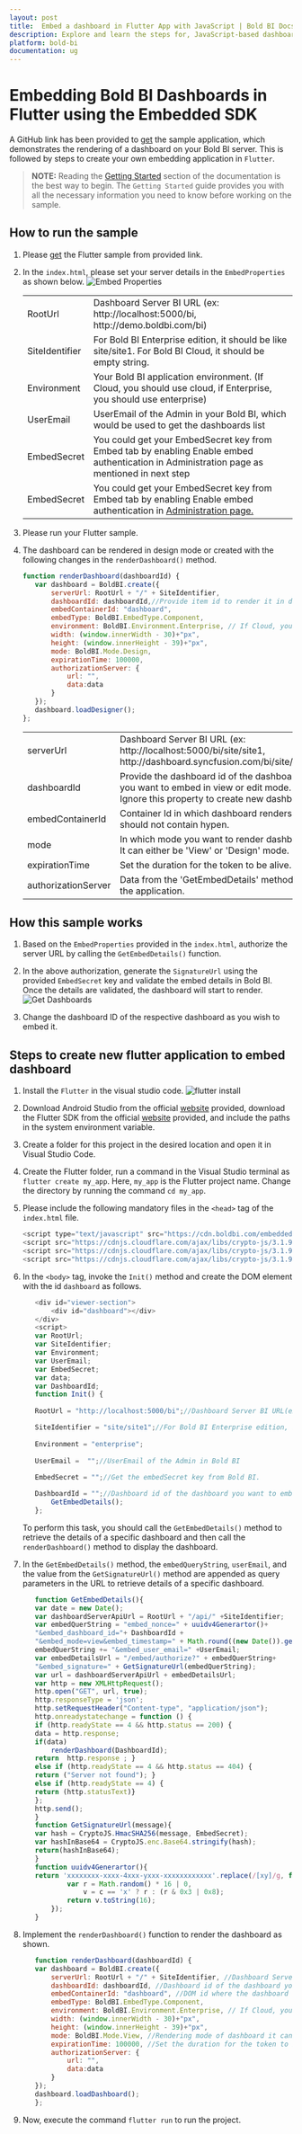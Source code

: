 ```yaml
---
layout: post
title:  Embed a dashboard in Flutter App with JavaScript | Bold BI Docs
description: Explore and learn the steps for, JavaScript-based dashboard embedding with Flutter application(s), which has been supported by Bold BI since v5.1.55.
platform: bold-bi
documentation: ug
---
```


# Embedding Bold BI Dashboards in Flutter using the Embedded SDK

A GitHub link has been provided to [get](https://github.com/boldbi/flutter-sample) the sample application, which demonstrates the rendering of a dashboard on your Bold BI server. This is followed by steps to create your own embedding application in `Flutter`.

> **NOTE:** Reading the [Getting Started](/getting-started/embedding-in-your-application/) section of the documentation is the best way to begin. The `Getting Started` guide provides you with all the necessary information you need to know before working on the sample.

## How to run the sample
 1. Please [get](https://github.com/boldbi/flutter-sample) the Flutter sample from provided link.    

 2. In the `index.html`, please set your server details in the `EmbedProperties` as shown below. 
    ![Embed Properties](/static/assets/javascript/sample/images/flutter_EmbedProperties.png#max-width=75%)

    <meta charset="utf-8"/>
    <table>
    <tbody>
    <tr>
        <td align="left">RootUrl</td>
        <td align="left">Dashboard Server BI URL (ex: http://localhost:5000/bi, http://demo.boldbi.com/bi)</td>
    </tr>
    <tr>
        <td align="left">SiteIdentifier</td>
        <td align="left">For Bold BI Enterprise edition, it should be like site/site1. For Bold BI Cloud, it should be empty string.</td>
    </tr>
    <tr>
        <td align="left">Environment</td>
        <td align="left">Your Bold BI application environment. (If Cloud, you should use cloud, if  Enterprise, you should use enterprise)</td>
    </tr>
    <tr>
        <td align="left">UserEmail</td>
        <td align="left">UserEmail of the Admin in your Bold BI, which would be used to get the dashboards list</td>
    </tr>
    <tr>
        <td align="left">EmbedSecret</td>
        <td align="left">You could get your EmbedSecret key from Embed tab by enabling Enable embed authentication in Administration page as mentioned in next step</td>
    </tr>
    <tr>
        <td align="left">EmbedSecret</td>
        <td align="left">You could get your EmbedSecret key from Embed tab by enabling Enable embed authentication in <a href='/site-administration/embed-settings/'>Administration page.</a> </td>
    </tr>
    </tbody>
    </table>

 3. Please run your Flutter sample.

 4. The dashboard can be rendered in design mode or created with the following changes in the `renderDashboard()` method.

     ```js
     function renderDashboard(dashboardId) {
        var dashboard = BoldBI.create({
            serverUrl: RootUrl + "/" + SiteIdentifier,
            dashboardId: dashboardId,//Provide item id to render it in design mode,to create dashboard remove this property 
            embedContainerId: "dashboard",
            embedType: BoldBI.EmbedType.Component,
            environment: BoldBI.Environment.Enterprise, // If Cloud, you should use BoldBI.Environment.Cloud
            width: (window.innerWidth - 30)+"px",
            height: (window.innerHeight - 39)+"px",
            mode: BoldBI.Mode.Design,
            expirationTime: 100000,
            authorizationServer: {
                url: "",
                data:data
            }        
        });
        dashboard.loadDesigner();
     };
     ```

    <meta charset="utf-8"/>
    <table>
    <tbody>
    <tr>
    <td align="left">serverUrl</td>
    <td align="left">Dashboard Server BI URL (ex: http://localhost:5000/bi/site/site1, http://dashboard.syncfusion.com/bi/site/site1)</td>
    </tr>
    <tr>
    <td align="left">dashboardId</td>
    <td align="left">Provide the dashboard id of the dashboard you want to embed in view or edit mode. Ignore this property to create new dashboard.</td>
    </tr>
    <tr>
    <td align="left">embedContainerId</td>
    <td align="left">Container Id in which dashboard renders.It should not contain hypen.</td>
    </tr>
    <tr>
    <td align="left">mode</td>
    <td align="left">In which mode you want to render dashboard. It can either be 'View' or 'Design' mode. </td>
    </tr>
    <tr>
    <td align="left">expirationTime</td>
    <td align="left">Set the duration for the token to be alive.</td>
    </tr>
    <tr>
    <td align="left">authorizationServer</td>
    <td align="left">Data from the 'GetEmbedDetails' method in the application.</td>
    </tr>
    </tbody>
    </table>

## How this sample works

 1. Based on the `EmbedProperties` provided in the `index.html`, authorize the server URL by calling the `GetEmbedDetails()` function.

 2. In the above authorization, generate the `SignatureUrl` using the provided `EmbedSecret` key and validate the embed details in Bold BI. Once the details are validated, the dashboard will start to render.
    ![Get Dashboards](/static/assets/javascript/sample/images/flutter-get-details.png)

 3. Change the dashboard ID of the respective dashboard as you wish to embed it.

## Steps to create new flutter application to embed dashboard
 1. Install the `Flutter` in the visual studio code.
    ![flutter install](/static/assets/javascript/sample/images/flutter_install.png#max-width=60%)

 2. Download Android Studio from the official [website](https://developer.android.com/studio) provided, download the Flutter SDK from the official [website](https://docs.flutter.dev/get-started/install/windows) provided, and include the paths in the system environment variable.

 3. Create a folder for this project in the desired location and open it in Visual Studio Code.

 4. Create the Flutter folder, run a command in the Visual Studio terminal as `flutter create my_app`. Here, `my_app` is the Flutter project name. Change the directory by running the command `cd my_app`.

 5. Please include the following mandatory files in the `<head>` tag of the `index.html` file.

     ```js
    <script type="text/javascript" src="https://cdn.boldbi.com/embedded-sdk/v10.1.18/boldbi-embed.js"></script>
    <script src="https://cdnjs.cloudflare.com/ajax/libs/crypto-js/3.1.9-1/crypto-js.min.js"></script>
    <script src="https://cdnjs.cloudflare.com/ajax/libs/crypto-js/3.1.9-1/hmac-sha256.min.js"></script>
    <script src="https://cdnjs.cloudflare.com/ajax/libs/crypto-js/3.1.9-1/enc-base64.min.js"></script>
     ```

 6. In the `<body>` tag, invoke the `Init()` method and create the DOM element with the id `dashboard` as follows.

     ```js
        <div id="viewer-section">
            <div id="dashboard"></div>
        </div>
        <script>
        var RootUrl;
        var SiteIdentifier;
        var Environment;
        var UserEmail;
        var EmbedSecret;
        var data;
        var DashboardId;
        function Init() {
        
        RootUrl = "http://localhost:5000/bi";//Dashboard Server BI URL(ex: http://localhost:5000/bi, http://demo.boldbi.com/bi)

        SiteIdentifier = "site/site1";//For Bold BI Enterprise edition, it should be like site/site1. For Bold BI Cloud, it should be empty string.
        
        Environment = "enterprise";
        
        UserEmail =  "";//UserEmail of the Admin in Bold BI
        
        EmbedSecret = "";//Get the embedSecret key from Bold BI.

        DashboardId = "";//Dashboard id of the dashboard you want to embed here.('https://help.boldbi.com/embedding-options/embedding-sdk/samples/blazor-with-javascript/')
            GetEmbedDetails();
        };
     ```
    To perform this task, you should call the `GetEmbedDetails()` method to retrieve the details of a specific dashboard and then call the `renderDashboard()` method to display the dashboard.

 7. In the `GetEmbedDetails()` method, the `embedQueryString`, `userEmail`, and the value from the `GetSignatureUrl()` method are appended as query parameters in the URL to retrieve details of a specific dashboard.

     ```js
        function GetEmbedDetails(){
        var date = new Date();
        var dashboardServerApiUrl = RootUrl + "/api/" +SiteIdentifier;
        var embedQuerString = "embed_nonce=" + uuidv4Generartor()+
        "&embed_dashboard_id="+ DashboardId +
        "&embed_mode=view&embed_timestamp=" + Math.round((new Date()).getTime() / 1000)+"&embed_expirationtime=100000";
        embedQuerString += "&embed_user_email=" +UserEmail;
        var embedDetailsUrl = "/embed/authorize?" + embedQuerString+ 
        "&embed_signature=" + GetSignatureUrl(embedQuerString);
        var url = dashboardServerApiUrl + embedDetailsUrl;
        var http = new XMLHttpRequest();
        http.open("GET", url, true);
        http.responseType = 'json';
        http.setRequestHeader("Content-type", "application/json");
        http.onreadystatechange = function () {
        if (http.readyState == 4 && http.status == 200) {
        data = http.response;
        if(data)
            renderDashboard(DashboardId); 
        return  http.response ; }
        else if (http.readyState == 4 && http.status == 404) {
        return ("Server not found"); }
        else if (http.readyState == 4) {
        return (http.statusText)}
        };
        http.send();     
        }
        function GetSignatureUrl(message){
        var hash = CryptoJS.HmacSHA256(message, EmbedSecret);
        var hashInBase64 = CryptoJS.enc.Base64.stringify(hash);
        return(hashInBase64);
        }
        function uuidv4Generartor(){
        return 'xxxxxxxx-xxxx-4xxx-yxxx-xxxxxxxxxxxx'.replace(/[xy]/g, function (c) {
                var r = Math.random() * 16 | 0,
                    v = c == 'x' ? r : (r & 0x3 | 0x8);
                return v.toString(16);
            });
        }
     ```

 8. Implement the `renderDashboard()` function to render the dashboard as shown.

     ```js
        function renderDashboard(dashboardId) {
        var dashboard = BoldBI.create({
            serverUrl: RootUrl + "/" + SiteIdentifier, //Dashboard Server BI URL (ex: http://localhost:5000/bi/site/site1, http://demo.boldbi.com/bi/site/site1)
            dashboardId: dashboardId, //Dashboard id of the dashboard you want to embed here.
            embedContainerId: "dashboard", //DOM id where the dashboard will be rendered.
            embedType: BoldBI.EmbedType.Component,
            environment: BoldBI.Environment.Enterprise, // If Cloud, you should use BoldBI.Environment.Cloud
            width: (window.innerWidth - 30)+"px",
            height: (window.innerHeight - 39)+"px",
            mode: BoldBI.Mode.View, //Rendering mode of dashboard it can be Design and View for dashboard
            expirationTime: 100000, //Set the duration for the token to be alive.
            authorizationServer: {
                url: "",
                data:data
            }
        });
        dashboard.loadDashboard();
        };
     ```
     
 9. Now, execute the command `flutter run` to run the project.